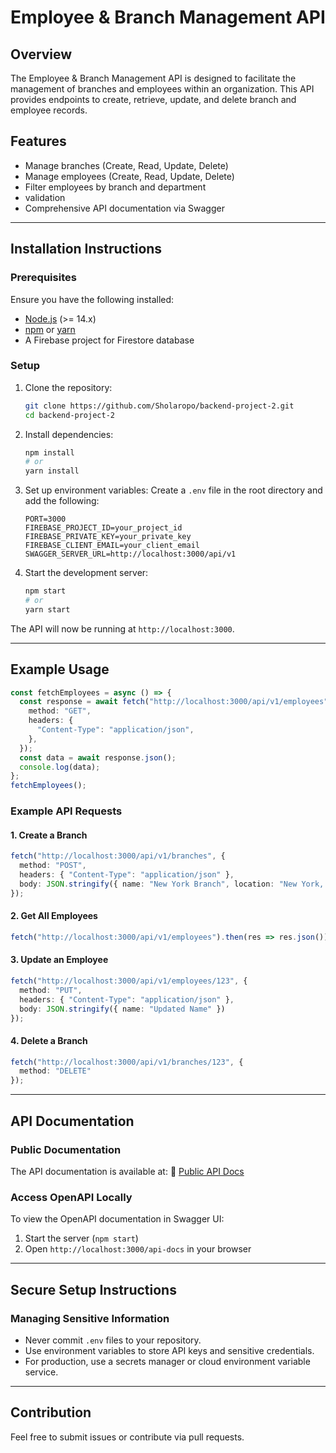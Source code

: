 # Employee & Branch Management API

## Overview
The Employee & Branch Management API is designed to facilitate the management of branches and employees within an organization. This API provides endpoints to create, retrieve, update, and delete branch and employee records.

## Features
- Manage branches (Create, Read, Update, Delete)
- Manage employees (Create, Read, Update, Delete)
- Filter employees by branch and department
- validation
- Comprehensive API documentation via Swagger

---

## Installation Instructions

### Prerequisites
Ensure you have the following installed:
- [Node.js](https://nodejs.org/) (>= 14.x)
- [npm](https://www.npmjs.com/) or [yarn](https://yarnpkg.com/)
- A Firebase project for Firestore database

### Setup
1. Clone the repository:
   ```sh
   git clone https://github.com/Sholaropo/backend-project-2.git
   cd backend-project-2
   ```

2. Install dependencies:
   ```sh
   npm install
   # or
   yarn install
   ```

3. Set up environment variables:
   Create a `.env` file in the root directory and add the following:
   ```env
   PORT=3000
   FIREBASE_PROJECT_ID=your_project_id
   FIREBASE_PRIVATE_KEY=your_private_key
   FIREBASE_CLIENT_EMAIL=your_client_email
   SWAGGER_SERVER_URL=http://localhost:3000/api/v1
   ```

4. Start the development server:
   ```sh
   npm start
   # or
   yarn start
   ```

The API will now be running at `http://localhost:3000`.

---

## Example Usage
```ts
const fetchEmployees = async () => {
  const response = await fetch("http://localhost:3000/api/v1/employees", {
    method: "GET",
    headers: {
      "Content-Type": "application/json",
    },
  });
  const data = await response.json();
  console.log(data);
};
fetchEmployees();
```

### Example API Requests
#### 1. Create a Branch
```ts
fetch("http://localhost:3000/api/v1/branches", {
  method: "POST",
  headers: { "Content-Type": "application/json" },
  body: JSON.stringify({ name: "New York Branch", location: "New York, USA" })
});
```

#### 2. Get All Employees
```ts
fetch("http://localhost:3000/api/v1/employees").then(res => res.json()).then(console.log);
```

#### 3. Update an Employee
```ts
fetch("http://localhost:3000/api/v1/employees/123", {
  method: "PUT",
  headers: { "Content-Type": "application/json" },
  body: JSON.stringify({ name: "Updated Name" })
});
```

#### 4. Delete a Branch
```ts
fetch("http://localhost:3000/api/v1/branches/123", {
  method: "DELETE"
});
```

---

## API Documentation
### Public Documentation
The API documentation is available at:
🔗 [Public API Docs](https://sholaropo.github.io/assignment-5-documentation/)

### Access OpenAPI Locally
To view the OpenAPI documentation in Swagger UI:
1. Start the server (`npm start`)
2. Open `http://localhost:3000/api-docs` in your browser

---

## Secure Setup Instructions
### Managing Sensitive Information
- Never commit `.env` files to your repository.
- Use environment variables to store API keys and sensitive credentials.
- For production, use a secrets manager or cloud environment variable service.

---

## Contribution
Feel free to submit issues or contribute via pull requests.

